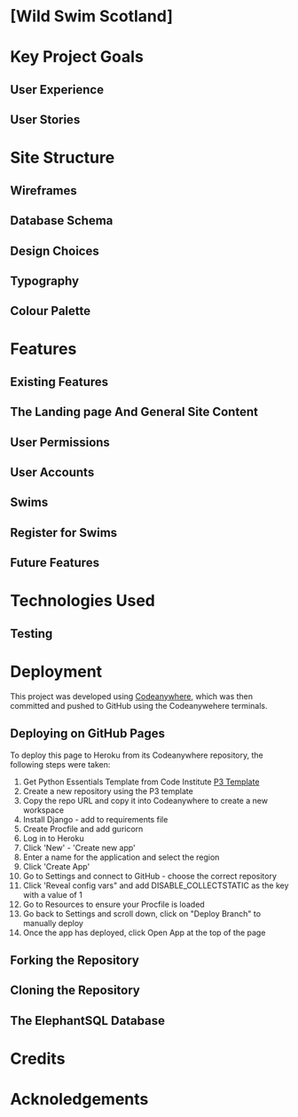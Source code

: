# [Wild Swim Scotland]

# Key Project Goals

## User Experience

## User Stories

# Site Structure

## Wireframes

## Database Schema

## Design Choices

## Typography

## Colour Palette

# Features

## Existing Features

## The Landing page And General Site Content

## User Permissions

## User Accounts

## Swims

## Register for Swims

## Future Features

# Technologies Used

## Testing

# Deployment

This project was developed using [Codeanywhere](https://app.codeanywhere.com/ "Link to Codeanywhere login"), which was then committed and pushed to GitHub using the Codeanywehere terminals.

## Deploying on GitHub Pages

To deploy this page to Heroku from its Codeanywhere repository, the following steps were taken:

1. Get Python Essentials Template from Code Institute [P3 Template](https://github.com/Code-Institute-Org/p3-template "p3 template link")
2. Create a new repository using the P3 template
3. Copy the repo URL and copy it into Codeanywhere to create a new workspace
4. Install Django - add to requirements file
5. Create Procfile and add guricorn
6. Log in to Heroku
7. Click 'New' - 'Create new app'
8. Enter a name for the application and select the region
9. Click 'Create App'
10. Go to Settings and connect to GitHub - choose the correct repository
11. Click 'Reveal config vars" and add DISABLE_COLLECTSTATIC as the key with a value of 1
12. Go to Resources to ensure your Procfile is loaded
13. Go back to Settings and scroll down, click on "Deploy Branch" to manually deploy
14. Once the app has deployed, click Open App at the top of the page

## Forking the Repository

## Cloning the Repository

## The ElephantSQL Database

# Credits

# Acknoledgements
